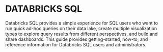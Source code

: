 
# DATABRICKS SQL

Databricks SQL provides a simple experience for SQL users who want to run quick ad-hoc queries on their data lake, create multiple visualization types to explore query results from different perspectives, and build and share dashboards. This guide provides getting-started, how-to, and reference information for Databricks SQL users and administrators.
